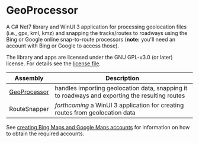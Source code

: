 # GeoProcessor

A C# Net7 library and WinUI 3 application for processing geolocation files (i.e., gpx, kml, kmz) and snapping the tracks/routes to roadways using the Bing or Google online snap-to-route processors (**note:** you'll need an account with Bing or Google to access those).

The library and apps are licensed under the GNU GPL-v3.0 (or later) license. For details see the [license file](LICENSE.MD).

|Assembly|Description|
|--------|-----------|
|[GeoProcessor](GeoProcessor/docs/readme.md)|handles importing geolocation data, snapping it to roadways and exporting the resulting routes|
|RouteSnapper|*forthcoming* a WinUI 3 application for creating routes from geolocation data|

See [creating Bing Maps and Google Maps accounts](getting-accounts.md) for information on how to obtain the required accounts.
